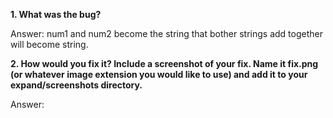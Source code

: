 **1. What was the bug?**

Answer: num1 and num2 become the string that bother strings add together will become string.

**2. How would you fix it? Include a screenshot of your fix. Name it fix.png (or whatever image extension you would like to use) and add it to your expand/screenshots directory.**

Answer:
